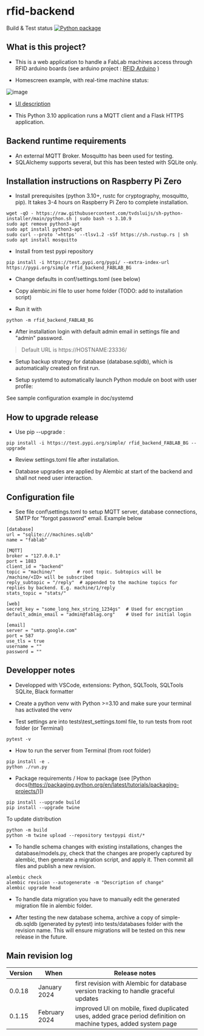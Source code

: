 # rfid-backend

Build & Test status [![Python package](https://github.com/fablab-bergamo/rfid-backend/actions/workflows/python-package.yml/badge.svg)](https://github.com/fablab-bergamo/rfid-backend/actions/workflows/python-package.yml)

## What is this project?

* This is a web application to handle a FabLab machines access through RFID arduino boards (see arduino project : [RFID Arduino](https://github.com/fablab-bergamo/rfid-arduino) )

* Homescreen example, with real-time machine status:

![image](https://github.com/fablab-bergamo/rfid-backend/assets/6236243/75075b86-ec9b-4e6c-82d8-35de94663c09)

* [UI description](doc/UI.pdf)

* This Python 3.10 application runs a MQTT client and a Flask HTTPS application.

## Backend runtime requirements

* An external MQTT Broker. Mosquitto has been used for testing.
* SQLAlchemy supports several, but this has been tested with SQLite only.

## Installation instructions on Raspberry Pi Zero

* Install prerequisites (python 3.10+, rustc for cryptography, mosquitto, pip). It takes 3-4 hours on Raspberry Pi Zero to complete installation.

```shell
wget -qO - https://raw.githubusercontent.com/tvdsluijs/sh-python-installer/main/python.sh | sudo bash -s 3.10.9
sudo apt remove python3-apt
sudo apt install python3-apt
sudo curl --proto '=https' --tlsv1.2 -sSf https://sh.rustup.rs | sh
sudo apt install mosquitto
```
* Install from test pypi repository

```shell
pip install -i https://test.pypi.org/pypi/ --extra-index-url https://pypi.org/simple rfid_backend_FABLAB_BG
```

* Change defaults in conf/settings.toml (see below)

* Copy alembic.ini file to user home folder (TODO: add to installation script)

* Run it with

```shell
python -m rfid_backend_FABLAB_BG
```

* After installation login with default admin email in settings file and "admin" password.

> Default URL is https://HOSTNAME:23336/

* Setup backup strategy for database (database.sqldb), which is automatically created on first run.

* Setup systemd to automatically launch Python module on boot with user profile:

See sample configuration example in doc/systemd

## How to upgrade release

* Use pip --upgrade :

```shell
pip install -i https://test.pypi.org/simple/ rfid_backend_FABLAB_BG --upgrade
```

* Review settings.toml file after installation.

* Database upgrades are applied by Alembic at start of the backend and shall not need user interaction.

## Configuration file

* See file conf\settings.toml to setup MQTT server, database connections, SMTP for "forgot password" email. Example below

```text
[database]
url = "sqlite:///machines.sqldb"
name = "fablab"

[MQTT]
broker = "127.0.0.1"
port = 1883
client_id = "backend"
topic = "machine/"        # root topic. Subtopics will be /machine/<ID> will be subscribed
reply_subtopic = "/reply"  # appended to the machine topics for replies by backend. E.g. machine/1/reply
stats_topic = "stats/"

[web]
secret_key = "some_long_hex_string_1234gs"  # Used for encryption
default_admin_email = "admin@fablag.org"    # Used for initial login

[email]
server = "smtp.google.com"
port = 587
use_tls = true
username = ""
password = ""

```

## Developper notes

* Developped with VSCode, extensions: Python, SQLTools, SQLTools SQLite, Black formatter

* Create a python venv with Python >=3.10 and make sure your terminal has activated the venv

* Test settings are into tests\test_settings.toml file, to run tests from root folder (or Terminal)

```shell
pytest -v
```

* How to run the server from Terminal (from root folder)

```shell
pip install -e . 
python ./run.py
```

* Package requirements / How to package (see [Python docs(https://packaging.python.org/en/latest/tutorials/packaging-projects/)])

```shell
pip install --upgrade build
pip install --upgrade twine
```

To update distribution

```shell
python -m build
python -m twine upload --repository testpypi dist/*
```

* To handle schema changes with existing installations, changes the database/models.py, check that the changes are properly captured by alembic, then generate a migration script, and apply it. Then commit all files and publish a new revision. 

```shell
alembic check
alembic revision --autogenerate -m "Description of change"
alembic upgrade head
```

* To handle data migration you have to manually edit the generated migration file in alembic folder.

* After testing the new database schema, archive a copy of simple-db.sqldb (generated by pytest) into tests/databases folder with the revision name. This will ensure migrations will be tested on this new release in the future.

## Main revision log

| Version | When | Release notes |
|--|--|--|
| 0.0.18 | January 2024 | first revision with Alembic for database version tracking to handle graceful updates |
| 0.1.15 | February 2024 | improved UI on mobile, fixed duplicated uses, added grace period definition on machine types, added system page |
